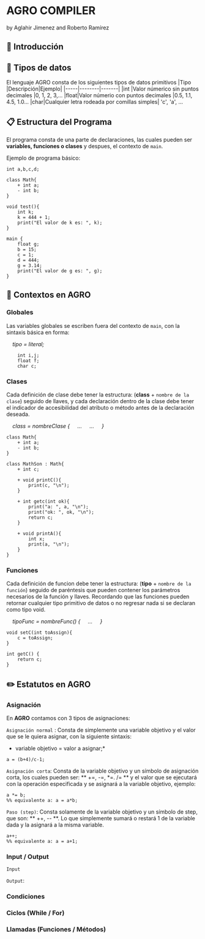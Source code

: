 # AGRO COMPILER
by Aglahir Jimenez and Roberto Ramírez

## :beginner: Introducción


## :memo: Tipos de datos

El lenguaje AGRO consta de los siguientes tipos de datos primitivos
|Tipo |Descripción|Ejemplo|
|-----|--------|-------|
|int  |Valor númerico sin puntos decimales     |0, 1, 2, 3,...
|float|Valor númerio con puntos decimales      |0.5, 1.1, 4.5, 1.0...
|char|Cualquier letra rodeada por comillas simples| 'c', 'a', ...

## :clipboard: Estructura del Programa

El programa consta de una parte de declaraciones, las cuales pueden ser **variables, funciones o clases** y despues, el contexto de `main`.

Ejemplo de programa básico:

```
int a,b,c,d;

class Math{
    + int a;
    - int b;
}

void test(){
    int k;
    k = 444 + 1;
    print("El valor de k es: ", k);
}

main {
    float g;
    b = 15;
    c = 1;
    d = 444;
    g = 3.14;
    print("El valor de g es: ", g);
}
```

## :bookmark_tabs: Contextos en AGRO

### Globales
Las variables globales se escriben fuera del contexto de `main`, con la sintaxis básica en forma:

&nbsp;&nbsp;&nbsp; *tipo = literal;*
```
    int i,j;
    float f;
    char c;
```

### Clases
Cada definición de clase debe tener la estructura: (**class** + `nombre de la clase`) seguido de llaves, y cada declaración dentro de la clase debe tener el indicador de accesibilidad del atributo o método antes de la declaración deseada.

&nbsp;&nbsp;&nbsp; *class = nombreClase {
&nbsp;&nbsp;&nbsp; ...
&nbsp;&nbsp;&nbsp; ...
&nbsp;&nbsp;&nbsp; }*

```
class Math{
    + int a;
    - int b;
}

class MathSon : Math{
    + int c;
    
    + void printC(){
        print(c, "\n");
    }
    
    + int getc(int ok){
        print("a: ", a, "\n");
        print("ok: ", ok, "\n");
        return c;
    }

    + void printA(){
        int x;
        print(a, "\n");
    }
}
```

### Funciones
Cada definición de funcion debe tener la estructura: (**tipo** + `nombre de la función`) seguido de paréntesis que pueden contener los parámetros necesarios de la función y llaves.
Recordando que las funciones pueden retornar cualquier tipo primitivo de datos o no regresar nada si se declaran como tipo void.

&nbsp;&nbsp;&nbsp; *tipoFunc = nombreFunc() {
&nbsp;&nbsp;&nbsp; ...
&nbsp;&nbsp;&nbsp; }*

```
void setC(int toAssign){
    c = toAssign;
}

int getC() {
    return c;
}

```

## :pencil2: Estatutos en AGRO

### Asignación
En **AGRO** contamos con 3 tipos de asignaciones:

`Asignación normal` : Consta de simplemente una variable objetivo y el valor que se le quiera asignar, con la siguiente sintaxis:
* variable objetivo = valor a asignar;*
```
a = (b+4)/c-1;
```

`Asignación corta`: Consta de la variable objetivo y un símbolo de asignación corta, los cuales pueden ser: ** +=, -=, *=. /= ** y el valor que se ejecutará con la operación especificada y se asignará a la variable objetivo, ejemplo:
```
a *= b;
%% equivalente a: a = a*b;
```

`Paso (step)`: Consta solamente de la variable objetivo y un símbolo de step, que son: ** ++, -- **. Lo que simplemente sumará o restará 1 de la variable dada y la asignará a la misma variable.
```
a++;
%% equivalente a: a = a+1;
```

### Input / Output

`Input`

`Output`:

### Condiciones

### Ciclos (While / For)

### Llamadas (Funciones / Métodos)